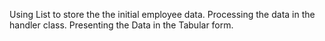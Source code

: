 Using List to store the the initial employee data.
Processing the data in the handler class.
Presenting the Data in the Tabular form.